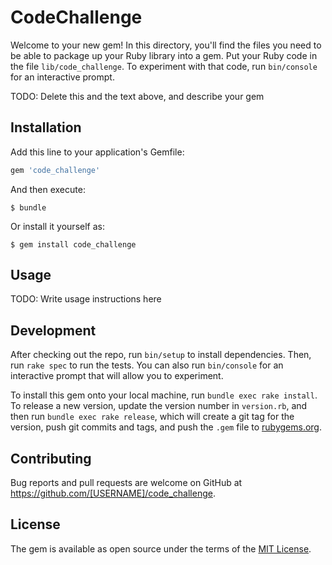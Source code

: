 # CodeChallenge

Welcome to your new gem! In this directory, you'll find the files you need to be able to package up your Ruby library into a gem. Put your Ruby code in the file `lib/code_challenge`. To experiment with that code, run `bin/console` for an interactive prompt.

TODO: Delete this and the text above, and describe your gem

## Installation

Add this line to your application's Gemfile:

```ruby
gem 'code_challenge'
```

And then execute:

    $ bundle

Or install it yourself as:

    $ gem install code_challenge

## Usage

TODO: Write usage instructions here

## Development

After checking out the repo, run `bin/setup` to install dependencies. Then, run `rake spec` to run the tests. You can also run `bin/console` for an interactive prompt that will allow you to experiment.

To install this gem onto your local machine, run `bundle exec rake install`. To release a new version, update the version number in `version.rb`, and then run `bundle exec rake release`, which will create a git tag for the version, push git commits and tags, and push the `.gem` file to [rubygems.org](https://rubygems.org).

## Contributing

Bug reports and pull requests are welcome on GitHub at https://github.com/[USERNAME]/code_challenge.

## License

The gem is available as open source under the terms of the [MIT License](https://opensource.org/licenses/MIT).

